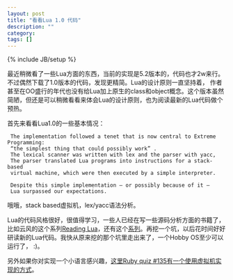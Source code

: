 ```yaml
---
layout: post
title: "看看Lua 1.0 代码"
description: ""
category: 
tags: []
---
```

{% include JB/setup %}

最近稍微看了一些Lua方面的东西，当前的实现是5.2版本的，代码也才2w来行。不过偶然下载了1.0版本的代码，发现更精简。Lua的设计原则一直坚持着，
作者甚至在OO盛行的年代也没有给Lua加上原生的class和object概念。这个版本虽然简陋，但还是可以稍微看看来体会Lua的设计原则，也为阅读最新的Lua代码做个预热。


首先来看看Lua1.0的一些基本情况：

     The implementation followed a tenet that is now central to Extreme Programming: 
	 “the simplest thing that could possibly work” . 
	 The lexical scanner was written with lex and the parser with yacc, 
	 The parser translated Lua programs into instructions for a stack-based 
	 virtual machine, which were then executed by a simple interpreter. 
	 
     Despite this simple implementation — or possibly because of it — 
	 Lua surpassed our expectations.

哦哦，stack based虚拟机，lex/yacc语法分析。


Lua的代码风格很好，很值得学习，一些人已经在写一些源码分析方面的书籍了，比如云风的这个系列[Reading Lua](http://www.codingnow.com/temp/readinglua.pdf)，还有这个[系列](http://www.codedump.info/?tag=lua)。再挖一个坑，以后花时间好好研读新的Lua代码。我快从原来挖的那个坑里走出来了，一个Hobby OS至少可以运行了， :)。


另外如果你对实现一个小语言感兴趣，[这里Ruby quiz #135有一个使用虚拟机实现的方式](http://www.ruby-forum.com/topic/121846#545361)。
